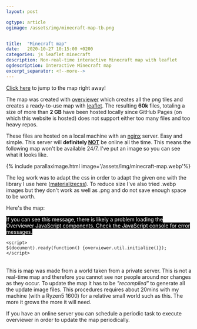 ```yaml
---
layout: post

ogtype: article
ogimage: /assets/img/minecraft-map-tb.png


title:  "Minecraft map"
date:   2020-10-27 10:15:00 +0200
categories: js leaflet minecraft
description: Non-real-time interactive Minecraft map with leaflet
ogdescription: Interactive Minecraft map
excerpt_separator: <!--more-->
---
```

<script type="text/javascript" src="/assets/minecraft-map/overviewerConfig.js"></script>
<script type="text/javascript" src="/assets/minecraft-map/overviewer.js"></script>
<script type="text/javascript" src="/assets/minecraft-map/baseMarkers.js"></script>

<link rel="stylesheet" href="/assets/minecraft-map/leaflet.css" />
<script src="/assets/minecraft-map/leaflet.js"></script>
<link rel="stylesheet" href="/assets/minecraft-map/overviewer.css" type="text/css" />

[Click here](/blog/js/leaflet/minecraft/2020/10/27/minecraft-map.html#map) to jump to the map right away!


The map was created with [overviewer](https://overviewer.org/) which creates all the png tiles and creates a ready-to-use map with [leaflet](https://leafletjs.com/). The resulting **60k** files, totaling a size of more than **2 GB** have been hosted locally since GitHub Pages (on which this website is hosted) does not support either too many files and too heavy repos.

These files are hosted on a local machine with an [nginx](https://www.nginx.com/) server. Easy and simple. This server will **definitely <u>NOT</u>** be online all the time. This means the following map won't be available 24/7. I've put an image so you can see what it looks like.
<!--more-->
{% include parallaximage.html image='/assets/img/minecraft-map.webp'%} 

The leg work was to adapt the css in order to adapt the given one with the library I use here ([materializecss](https://materializecss.com/)). To reduce size I've also tried .webp images but they don't work as well as .png and do not save enough space to be worth. 

<a id="map"></a>

Here's the map:

<div class="mapbody" style="margin-bottom: 2rem">
    <noscript style="color:white; background-color:black">
        If you can see this message, there is likely a problem loading the Overviewer JavaScript components.
        Check the JavaScript console for error messages.
    </noscript>
    <div id="mcmap"></div>
    
    <script>
    $(document).ready(function() {overviewer.util.initialize()});
    </script>
</div>


This is map was made from a world taken from a private server. This is not a real-time map and therefore you cannot see nor people around nor changes as they occur.
To update the map it has to be _"recompiled"_ to generate all the update image files. This procedures requires about 20mins with my machine (with a Ryzen5 1600) for a relative small world such as this. The more it grows the more it will need.

If you have an online server you can schedule a periodic task to execute overviewer in order to update the map periodically.
